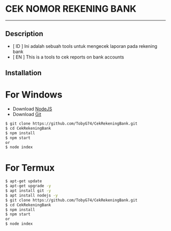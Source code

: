 
# CEK NOMOR REKENING BANK
  
---
</div>

## Description

- [ ID ] Ini adalah sebuah tools untuk mengecek laporan pada rekening bank
- [ EN ] This is a tools to cek reports on bank accounts

## Installation

# For Windows

- Download [NodeJS](https://nodejs.org/en/)
- Download [Git](https://git-scm.com/downloads)

```bash
$ git clone https://github.com/TobyG74/CekRekeningBank.git
$ cd CekRekeningBank
$ npm install
$ npm start
or
$ node index
```

# For Termux

```bash
$ apt-get update 
$ apt-get upgrade -y
$ apt install git -y
$ apt install nodejs -y
$ git clone https://github.com/TobyG74/CekRekeningBank.git
$ cd CekRekeningBank
$ npm install
$ npm start
or
$ node index
```
